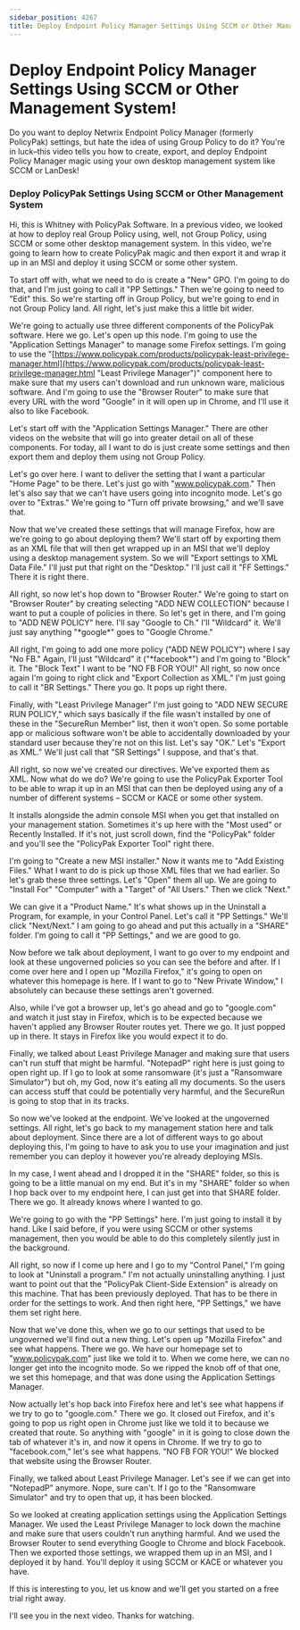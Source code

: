 ```yaml
---
sidebar_position: 4267
title: Deploy Endpoint Policy Manager Settings Using SCCM or Other Management System!
---
```


# Deploy Endpoint Policy Manager Settings Using SCCM or Other Management System!

Do you want to deploy Netwrix Endpoint Policy Manager (formerly PolicyPak) settings, but hate the idea of using Group Policy to do it? You're in luck–this video tells you how to create, export, and deploy Endpoint Policy Manager magic using your own desktop management system like SCCM or LanDesk!

### Deploy PolicyPak Settings Using SCCM or Other Management System

Hi, this is Whitney with PolicyPak Software. In a previous video, we looked at how to deploy real Group Policy using, well, not Group Policy, using SCCM or some other desktop management system. In this video, we're going to learn how to create PolicyPak magic and then export it and wrap it up in an MSI and deploy it using SCCM or some other system.

To start off with, what we need to do is create a "New" GPO. I'm going to do that, and I'm just going to call it "PP Settings." Then we're going to need to "Edit" this. So we're starting off in Group Policy, but we're going to end in not Group Policy land. All right, let's just make this a little bit wider.

We're going to actually use three different components of the PolicyPak software. Here we go. Let's open up this node. I'm going to use the "Application Settings Manager" to manage some Firefox settings. I'm going to use the "[https://www.policypak.com/products/policypak-least-privilege-manager.html](https://www.policypak.com/products/policypak-least-privilege-manager.html "Least Privilege Manager")" component here to make sure that my users can't download and run unknown ware, malicious software. And I'm going to use the "Browser Router" to make sure that every URL with the word "Google" in it will open up in Chrome, and I'll use it also to  like Facebook.

Let's start off with the "Application Settings Manager." There are other videos on the website that will go into greater detail on all of these components. For today, all I want to do is just create some settings and then export them and deploy them using not Group Policy.

Let's go over here. I want to deliver the setting that I want a particular "Home Page" to be there. Let's just go with "www.policypak.com." Then let's also say that we can't have users going into incognito mode. Let's go over to "Extras." We're going to "Turn off private browsing," and we'll save that.

Now that we've created these settings that will manage Firefox, how are we're going to go about deploying them? We'll start off by exporting them as an XML file that will then get wrapped up in an MSI that we'll deploy using a desktop management system. So we will "Export settings to XML Data File." I'll just put that right on the "Desktop." I'll just call it "FF Settings." There it is right there.

All right, so now let's hop down to "Browser Router." We're going to start on "Browser Router" by creating selecting "ADD NEW COLLECTION" because I want to put a couple of policies in there. So let's get in there, and I'm going to "ADD NEW POLICY" here. I'll say "Google to Ch." I'll "Wildcard" it. We'll just say anything "\*google\*" goes to "Google Chrome."

All right, I'm going to add one more policy ("ADD NEW POLICY") where I say "No FB." Again, I'll just "Wildcard" it ("\*facebook\*") and I'm going to "Block" it. The "Block Text" I want to be "NO FB FOR YOU!" All right, so now once again I'm going to right click and "Export Collection as XML." I'm just going to call it "BR Settings." There you go. It pops up right there.

Finally, with "Least Privilege Manager" I'm just going to "ADD NEW SECURE RUN POLICY," which says basically if the file wasn't installed by one of these in the "SecureRun Member" list, then it won't open. So some portable app or malicious software won't be able to accidentally downloaded by your standard user because they're not on this list. Let's say "OK." Let's "Export as XML." We'll just call that "SR Settings" I suppose, and that's that.

All right, so now we've created our directives. We've exported them as XML. Now what do we do? We're going to use the PolicyPak Exporter Tool to be able to wrap it up in an MSI that can then be deployed using any of a number of different systems – SCCM or KACE or some other system.

It installs alongside the admin console MSI when you get that installed on your management station. Sometimes it's up here with the "Most used" or Recently Installed. If it's not, just scroll down, find the "PolicyPak" folder and you'll see the "PolicyPak Exporter Tool" right there.

I'm going to "Create a new MSI installer." Now it wants me to "Add Existing Files." What I want to do is pick up those XML files that we had earlier. So let's grab these three settings. Let's "Open" them all up. We are going to "Install For" "Computer" with a "Target" of "All Users." Then we click "Next."

We can give it a "Product Name." It's what shows up in the Uninstall a Program, for example, in your Control Panel. Let's call it "PP Settings." We'll click "Next/Next." I am going to go ahead and put this actually in a "SHARE" folder. I'm going to call it "PP Settings," and we are good to go.

Now before we talk about deployment, I want to go over to my endpoint and look at these ungoverned policies so you can see the before and after. If I come over here and I open up "Mozilla Firefox," it's going to open on whatever this homepage is here. If I want to go to "New Private Window," I absolutely can because these settings aren't governed.

Also, while I've got a browser up, let's go ahead and go to "google.com" and watch it just stay in Firefox, which is to be expected because we haven't applied any Browser Router routes yet. There we go. It just popped up in there. It stays in Firefox like you would expect it to do.

Finally, we talked about Least Privilege Manager and making sure that users can't run stuff that might be harmful. "NotepadP" right here is just going to open right up. If I go to look at some ransomware (it's just a "Ransomware Simulator") but oh, my God, now it's eating all my documents. So the users can access stuff that could be potentially very harmful, and the SecureRun is going to stop that in its tracks.

So now we've looked at the endpoint. We've looked at the ungoverned settings. All right, let's go back to my management station here and talk about deployment. Since there are a lot of different ways to go about deploying this, I'm going to have to ask you to use your imagination and just remember you can deploy it however you're already deploying MSIs.

In my case, I went ahead and I dropped it in the "SHARE" folder, so this is going to be a little manual on my end. But it's in my "SHARE" folder so when I hop back over to my endpoint here, I can just get into that SHARE folder. There we go. It already knows where I wanted to go.

We're going to go with the "PP Settings" here. I'm just going to install it by hand. Like I said before, if you were using SCCM or other systems management, then you would be able to do this completely silently just in the background.

All right, so now if I come up here and I go to my "Control Panel," I'm going to look at "Uninstall a program." I'm not actually uninstalling anything. I just want to point out that the "PolicyPak Client-Side Extension" is already on this machine. That has been previously deployed. That has to be there in order for the settings to work. And then right here, "PP Settings," we have them set right here.

Now that we've done this, when we go to our settings that used to be ungoverned we'll find out a new thing. Let's open up "Mozilla Firefox" and see what happens. There we go. We have our homepage set to "www.policypak.com" just like we told it to. When we come here, we can no longer get into the incognito mode. So we ripped the knob off of that one, we set this homepage, and that was done using the Application Settings Manager.

Now actually let's hop back into Firefox here and let's see what happens if we try to go to "google.com." There we go. It closed out Firefox, and it's going to pop us right open in Chrome just like we told it to because we created that route. So anything with "google" in it is going to close down the tab of whatever it's in, and now it opens in Chrome. If we try to go to "facebook.com," let's see what happens. "NO FB FOR YOU!" We blocked that website using the Browser Router.

Finally, we talked about Least Privilege Manager. Let's see if we can get into "NotepadP" anymore. Nope, sure can't. If I go to the "Ransomware Simulator" and try to open that up, it has been blocked.

So we looked at creating application settings using the Application Settings Manager. We used the Least Privilege Manager to lock down the machine and make sure that users couldn't run anything harmful. And we used the Browser Router to send everything Google to Chrome and block Facebook. Then we exported those settings, we wrapped them up in an MSI, and I deployed it by hand. You'll deploy it using SCCM or KACE or whatever you have.

If this is interesting to you, let us know and we'll get you started on a free trial right away.

I'll see you in the next video. Thanks for watching.